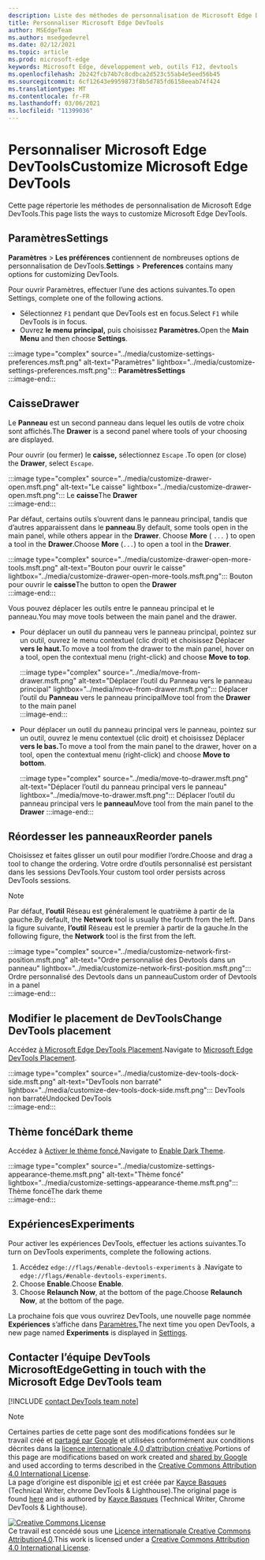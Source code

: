 ```yaml
---
description: Liste des méthodes de personnalisation de Microsoft Edge DevTools
title: Personnaliser Microsoft Edge DevTools
author: MSEdgeTeam
ms.author: msedgedevrel
ms.date: 02/12/2021
ms.topic: article
ms.prod: microsoft-edge
keywords: Microsoft Edge, développement web, outils F12, devtools
ms.openlocfilehash: 2b242fcb74b7c8cdbca2d523c55ab4e5eed56b45
ms.sourcegitcommit: 6cf12643e9959873f8b5d785fd6158eeab74f424
ms.translationtype: MT
ms.contentlocale: fr-FR
ms.lasthandoff: 03/06/2021
ms.locfileid: "11399036"
---
```

<!-- Copyright Kayce Basques 

   Licensed under the Apache License, Version 2.0 (the "License");
   you may not use this file except in compliance with the License.
   You may obtain a copy of the License at

       https://www.apache.org/licenses/LICENSE-2.0

   Unless required by applicable law or agreed to in writing, software
   distributed under the License is distributed on an "AS IS" BASIS,
   WITHOUT WARRANTIES OR CONDITIONS OF ANY KIND, either express or implied.
   See the License for the specific language governing permissions and
   limitations under the License.  -->

# <a name="customize-microsoft-edge-devtools"></a><span data-ttu-id="88606-104">Personnaliser Microsoft Edge DevTools</span><span class="sxs-lookup"><span data-stu-id="88606-104">Customize Microsoft Edge DevTools</span></span>  

<span data-ttu-id="88606-105">Cette page répertorie les méthodes de personnalisation de Microsoft Edge DevTools.</span><span class="sxs-lookup"><span data-stu-id="88606-105">This page lists the ways to customize Microsoft Edge DevTools.</span></span>  

## <a name="settings"></a><span data-ttu-id="88606-106">Paramètres</span><span class="sxs-lookup"><span data-stu-id="88606-106">Settings</span></span>  

<span data-ttu-id="88606-107">**Paramètres**  >  **Les préférences** contiennent de nombreuses options de personnalisation de DevTools.</span><span class="sxs-lookup"><span data-stu-id="88606-107">**Settings** > **Preferences** contains many options for customizing DevTools.</span></span>  

<span data-ttu-id="88606-108">Pour ouvrir Paramètres, effectuer l’une des actions suivantes.</span><span class="sxs-lookup"><span data-stu-id="88606-108">To open Settings, complete one of the following actions.</span></span>  

*   <span data-ttu-id="88606-109">Sélectionnez `F1` pendant que DevTools est en focus.</span><span class="sxs-lookup"><span data-stu-id="88606-109">Select `F1` while DevTools is in focus.</span></span>  
*   <span data-ttu-id="88606-110">Ouvrez **le menu principal,** puis choisissez **Paramètres.**</span><span class="sxs-lookup"><span data-stu-id="88606-110">Open the **Main Menu** and then choose **Settings**.</span></span>  
    
:::image type="complex" source="../media/customize-settings-preferences.msft.png" alt-text="Paramètres" lightbox="../media/customize-settings-preferences.msft.png":::
   **<span data-ttu-id="88606-112">Paramètres</span><span class="sxs-lookup"><span data-stu-id="88606-112">Settings</span></span>**  
:::image-end:::  

## <a name="drawer"></a><span data-ttu-id="88606-113">Caisse</span><span class="sxs-lookup"><span data-stu-id="88606-113">Drawer</span></span>  

<span data-ttu-id="88606-114">Le **Panneau** est un second panneau dans lequel les outils de votre choix sont affichés.</span><span class="sxs-lookup"><span data-stu-id="88606-114">The **Drawer** is a second panel where tools of your choosing are displayed.</span></span>  

<span data-ttu-id="88606-115">Pour ouvrir \(ou fermer\) le **caisse,** sélectionnez `Escape` .</span><span class="sxs-lookup"><span data-stu-id="88606-115">To open \(or close\) the **Drawer**, select `Escape`.</span></span>  

:::image type="complex" source="../media/customize-drawer-open.msft.png" alt-text="Le caisse" lightbox="../media/customize-drawer-open.msft.png":::
   <span data-ttu-id="88606-117">Le **caisse**</span><span class="sxs-lookup"><span data-stu-id="88606-117">The **Drawer**</span></span>  
:::image-end:::  

<span data-ttu-id="88606-118">Par défaut, certains outils s’ouvrent dans le panneau principal, tandis que d’autres apparaissent dans le **panneau**.</span><span class="sxs-lookup"><span data-stu-id="88606-118">By default, some tools open in the main panel, while others appear in the **Drawer**.</span></span>  <span data-ttu-id="88606-119">Choose **More** \( `...` \) to open a tool in the **Drawer**.</span><span class="sxs-lookup"><span data-stu-id="88606-119">Choose **More** \(`...`\) to open a tool in the **Drawer**.</span></span>  

:::image type="complex" source="../media/customize-drawer-open-more-tools.msft.png" alt-text="Bouton pour ouvrir le caisse" lightbox="../media/customize-drawer-open-more-tools.msft.png":::
   <span data-ttu-id="88606-121">Bouton pour ouvrir le **caisse**</span><span class="sxs-lookup"><span data-stu-id="88606-121">The button to open the **Drawer**</span></span>  
:::image-end:::  

<span data-ttu-id="88606-122">Vous pouvez déplacer les outils entre le panneau principal et le panneau.</span><span class="sxs-lookup"><span data-stu-id="88606-122">You may move tools between the main panel and the drawer.</span></span>  

*   <span data-ttu-id="88606-123">Pour déplacer un outil du panneau vers le panneau principal, pointez sur un outil, ouvrez le menu contextuel \(clic droit\) et choisissez Déplacer **vers le haut.**</span><span class="sxs-lookup"><span data-stu-id="88606-123">To move a tool from the drawer to the main panel, hover on a tool, open the contextual menu \(right-click\) and choose **Move to top**.</span></span>  
    
    :::image type="complex" source="../media/move-from-drawer.msft.png" alt-text="Déplacer l’outil du Panneau vers le panneau principal" lightbox="../media/move-from-drawer.msft.png":::
       <span data-ttu-id="88606-125">Déplacer l’outil du **Panneau** vers le panneau principal</span><span class="sxs-lookup"><span data-stu-id="88606-125">Move tool from the **Drawer** to the main panel</span></span>  
    :::image-end:::  
    
*   <span data-ttu-id="88606-126">Pour déplacer un outil du panneau principal vers le panneau, pointez sur un outil, ouvrez le menu contextuel \(clic droit\) et choisissez Déplacer **vers le bas.**</span><span class="sxs-lookup"><span data-stu-id="88606-126">To move a tool from the main panel to the drawer, hover on a tool, open the contextual menu \(right-click\) and choose **Move to bottom**.</span></span>  
    
    :::image type="complex" source="../media/move-to-drawer.msft.png" alt-text="Déplacer l’outil du panneau principal vers le panneau" lightbox="../media/move-to-drawer.msft.png":::
       <span data-ttu-id="88606-128">Déplacer l’outil du panneau principal vers le **panneau**</span><span class="sxs-lookup"><span data-stu-id="88606-128">Move tool from the main panel to the **Drawer**</span></span>
    :::image-end:::  
    

## <a name="reorder-panels"></a><span data-ttu-id="88606-129">Réordesser les panneaux</span><span class="sxs-lookup"><span data-stu-id="88606-129">Reorder panels</span></span>  

<span data-ttu-id="88606-130">Choisissez et faites glisser un outil pour modifier l’ordre.</span><span class="sxs-lookup"><span data-stu-id="88606-130">Choose and drag a tool to change the ordering.</span></span>  <span data-ttu-id="88606-131">Votre ordre d’outils personnalisé est persistant dans les sessions DevTools.</span><span class="sxs-lookup"><span data-stu-id="88606-131">Your custom tool order persists across DevTools sessions.</span></span>  

> [!NOTE]
> <span data-ttu-id="88606-132">Par défaut, **l’outil** Réseau est généralement le quatrième à partir de la gauche.</span><span class="sxs-lookup"><span data-stu-id="88606-132">By default, the **Network** tool is usually the fourth from the left.</span></span>  <span data-ttu-id="88606-133">Dans la figure suivante, **l’outil** Réseau est le premier à partir de la gauche.</span><span class="sxs-lookup"><span data-stu-id="88606-133">In the following figure, the **Network** tool is the first from the left.</span></span>  

:::image type="complex" source="../media/customize-network-first-position.msft.png" alt-text="Ordre personnalisé des Devtools dans un panneau" lightbox="../media/customize-network-first-position.msft.png":::
   <span data-ttu-id="88606-135">Ordre personnalisé des Devtools dans un panneau</span><span class="sxs-lookup"><span data-stu-id="88606-135">Custom order of Devtools in a panel</span></span>  
:::image-end:::  

## <a name="change-devtools-placement"></a><span data-ttu-id="88606-136">Modifier le placement de DevTools</span><span class="sxs-lookup"><span data-stu-id="88606-136">Change DevTools placement</span></span>  

<span data-ttu-id="88606-137">Accédez [à Microsoft Edge DevTools Placement][DevToolsPlacement].</span><span class="sxs-lookup"><span data-stu-id="88606-137">Navigate to [Microsoft Edge DevTools Placement][DevToolsPlacement].</span></span>  

:::image type="complex" source="../media/customize-dev-tools-dock-side.msft.png" alt-text="DevTools non barraté" lightbox="../media/customize-dev-tools-dock-side.msft.png":::
   <span data-ttu-id="88606-139">DevTools non barraté</span><span class="sxs-lookup"><span data-stu-id="88606-139">Undocked DevTools</span></span>  
:::image-end:::  

## <a name="dark-theme"></a><span data-ttu-id="88606-140">Thème foncé</span><span class="sxs-lookup"><span data-stu-id="88606-140">Dark theme</span></span>  

<span data-ttu-id="88606-141">Accédez à [Activer le thème foncé.][DarkTheme]</span><span class="sxs-lookup"><span data-stu-id="88606-141">Navigate to [Enable Dark Theme][DarkTheme].</span></span>  

:::image type="complex" source="../media/customize-settings-appearance-theme.msft.png" alt-text="Thème foncé" lightbox="../media/customize-settings-appearance-theme.msft.png":::
   <span data-ttu-id="88606-143">Thème foncé</span><span class="sxs-lookup"><span data-stu-id="88606-143">The dark theme</span></span>  
:::image-end:::  

## <a name="experiments"></a><span data-ttu-id="88606-144">Expériences</span><span class="sxs-lookup"><span data-stu-id="88606-144">Experiments</span></span>  

<span data-ttu-id="88606-145">Pour activer les expériences DevTools, effectuer les actions suivantes.</span><span class="sxs-lookup"><span data-stu-id="88606-145">To turn on DevTools experiments, complete the following actions.</span></span>  

1.  <span data-ttu-id="88606-146">Accédez `edge://flags/#enable-devtools-experiments` à .</span><span class="sxs-lookup"><span data-stu-id="88606-146">Navigate to `edge://flags/#enable-devtools-experiments`.</span></span>  
1.  <span data-ttu-id="88606-147">Choose **Enable**.</span><span class="sxs-lookup"><span data-stu-id="88606-147">Choose **Enable**.</span></span>  
1.  <span data-ttu-id="88606-148">Choose **Relaunch Now**, at the bottom of the page.</span><span class="sxs-lookup"><span data-stu-id="88606-148">Choose **Relaunch Now**, at the bottom of the page.</span></span>  

<span data-ttu-id="88606-149">La prochaine fois que vous ouvrirez DevTools, une nouvelle page nommée **Expériences** s’affiche dans [Paramètres.](#settings)</span><span class="sxs-lookup"><span data-stu-id="88606-149">The next time you open DevTools, a new page named **Experiments** is displayed in [Settings](#settings).</span></span>  

## <a name="getting-in-touch-with-the-microsoft-edge-devtools-team"></a><span data-ttu-id="88606-150">Contacter l’équipe DevTools MicrosoftEdge</span><span class="sxs-lookup"><span data-stu-id="88606-150">Getting in touch with the Microsoft Edge DevTools team</span></span>  

[!INCLUDE [contact DevTools team note](../includes/contact-devtools-team-note.md)]  

<!-- image links -->  

[ImageMoreIcon]: ../media/more-icon.msft.png  

<!-- links -->  

[DevToolsPlacement]: ./placement.md "Modifier le placement de Microsoft Edge DevTools | Documents Microsoft"  
[DarkTheme]: ./dark-theme.md "Activer le thème foncé dans Microsoft Edge DevTools | Documents Microsoft"  

> [!NOTE]
> <span data-ttu-id="88606-153">Certaines parties de cette page sont des modifications fondées sur le travail créé et [partagé par Google][GoogleSitePolicies] et utilisées conformément aux conditions décrites dans la [licence internationale 4,0 d’attribution créative][CCA4IL].</span><span class="sxs-lookup"><span data-stu-id="88606-153">Portions of this page are modifications based on work created and [shared by Google][GoogleSitePolicies] and used according to terms described in the [Creative Commons Attribution 4.0 International License][CCA4IL].</span></span>  
> <span data-ttu-id="88606-154">La page d’origine est disponible [ici](https://developers.google.com/web/tools/chrome-devtools/customize/index) et est créée par [Kayce Basques][KayceBasques] \(Technical Writer, chrome DevTools \& Lighthouse\).</span><span class="sxs-lookup"><span data-stu-id="88606-154">The original page is found [here](https://developers.google.com/web/tools/chrome-devtools/customize/index) and is authored by [Kayce Basques][KayceBasques] \(Technical Writer, Chrome DevTools \& Lighthouse\).</span></span>  

[![Creative Commons License][CCby4Image]][CCA4IL]  
<span data-ttu-id="88606-156">Ce travail est concédé sous une [Licence internationale Creative Commons Attribution4.0][CCA4IL].</span><span class="sxs-lookup"><span data-stu-id="88606-156">This work is licensed under a [Creative Commons Attribution 4.0 International License][CCA4IL].</span></span>  

[CCA4IL]: https://creativecommons.org/licenses/by/4.0  
[CCby4Image]: https://i.creativecommons.org/l/by/4.0/88x31.png  
[GoogleSitePolicies]: https://developers.google.com/terms/site-policies  
[KayceBasques]: https://developers.google.com/web/resources/contributors/kaycebasques  
